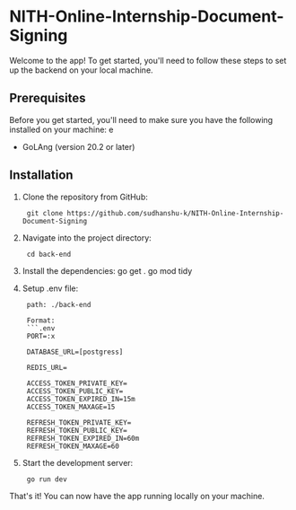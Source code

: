 # NITH-Online-Internship-Document-Signing

Welcome to the app! To get started, you'll need to follow these steps to set up the backend on your local machine.

## Prerequisites

Before you get started, you'll need to make sure you have the following installed on your machine:
e
- GoLAng (version 20.2 or later)

## Installation

1. Clone the repository from GitHub:

        git clone https://github.com/sudhanshu-k/NITH-Online-Internship-Document-Signing

2. Navigate into the project directory:

        cd back-end

3. Install the dependencies:
        go get .
        go mod tidy
        
5. Setup .env file:
        
        path: ./back-end
        
        Format:
        ```.env
        PORT=:x

        DATABASE_URL=[postgress]

        REDIS_URL=

        ACCESS_TOKEN_PRIVATE_KEY=
        ACCESS_TOKEN_PUBLIC_KEY=
        ACCESS_TOKEN_EXPIRED_IN=15m
        ACCESS_TOKEN_MAXAGE=15

        REFRESH_TOKEN_PRIVATE_KEY=
        REFRESH_TOKEN_PUBLIC_KEY=
        REFRESH_TOKEN_EXPIRED_IN=60m
        REFRESH_TOKEN_MAXAGE=60
        

4. Start the development server:

        go run dev

That's it! You can now have the app running locally on your machine.
